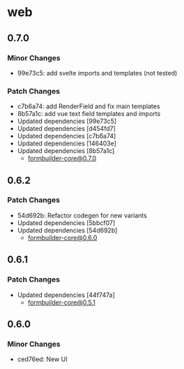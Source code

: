 # web

## 0.7.0

### Minor Changes

- 99e73c5: add svelte imports and templates (not tested)

### Patch Changes

- c7b6a74: add RenderField and fix main templates
- 8b57a1c: add vue text field templates and imports
- Updated dependencies [99e73c5]
- Updated dependencies [d454fd7]
- Updated dependencies [c7b6a74]
- Updated dependencies [146403e]
- Updated dependencies [8b57a1c]
  - formbuilder-core@0.7.0

## 0.6.2

### Patch Changes

- 54d692b: Refactor codegen for new variants
- Updated dependencies [5bbcf07]
- Updated dependencies [54d692b]
  - formbuilder-core@0.6.0

## 0.6.1

### Patch Changes

- Updated dependencies [44f747a]
  - formbuilder-core@0.5.1

## 0.6.0

### Minor Changes

- ced76ed: New UI

